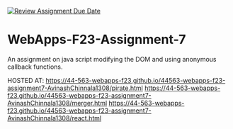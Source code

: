 [![Review Assignment Due Date](https://classroom.github.com/assets/deadline-readme-button-24ddc0f5d75046c5622901739e7c5dd533143b0c8e959d652212380cedb1ea36.svg)](https://classroom.github.com/a/Kv-XePEp)
# WebApps-F23-Assignment-7
An assignment on java script modifying the DOM and using anonymous callback functions.


HOSTED AT: https://44-563-webapps-f23.github.io/44563-webapps-f23-assignment7-AvinashChinnala1308/pirate.html 
https://44-563-webapps-f23.github.io/44563-webapps-f23-assignment7-AvinashChinnala1308/merger.html
https://44-563-webapps-f23.github.io/44563-webapps-f23-assignment7-AvinashChinnala1308/react.html
           
